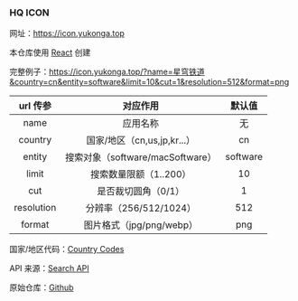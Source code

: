 ### HQ ICON

网址：https://icon.yukonga.top

本仓库使用 [React](https://github.com/facebook/react) 创建

完整例子：https://icon.yukonga.top/?name=星穹铁道&country=cn&entity=software&limit=10&cut=1&resolution=512&format=png

|  url 传参  |             对应作用             |  默认值  |
| :--------: | :------------------------------: | :------: |
|    name    |             应用名称             |    无    |
|  country   |   国家/地区（cn,us,jp,kr...）    |    cn    |
|   entity   | 搜索对象（software/macSoftware） | software |
|   limit    |      搜索数量限额（1..200）      |    10    |
|    cut     |       是否裁切圆角（0/1）        |    1     |
| resolution |      分辨率（256/512/1024）      |   512    |
|   format   |     图片格式（jpg/png/webp）     |   png    |

国家/地区代码：[Country Codes](https://en.wikipedia.org/wiki/Country_code)

API 来源：[Search API](https://performance-partners.apple.com/search-api)

原始仓库：[Github](https://github.com/f48vj/hq-icon)
